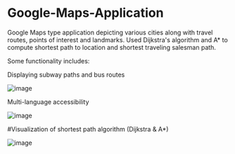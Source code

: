 # Google-Maps-Application
Google Maps type application depicting various cities along with travel routes, points of interest and landmarks. Used Dijkstra's algorithm and A* to compute shortest path to location and shortest traveling salesman path. 

Some functionality includes:

Displaying subway paths and bus routes

![image](https://github.com/user-attachments/assets/2cb4af73-6e03-4d29-9d35-a489feda7340)

Multi-language accessibility

![image](https://github.com/user-attachments/assets/535c7e59-8501-4383-b5f6-6a7efdf10c8f)

#Visualization of shortest path algorithm (Dijkstra & A*)

![image](https://github.com/user-attachments/assets/4a2aeb0d-eb96-4493-ac79-9de719e7bc86)


